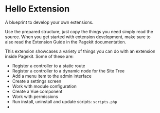 # Hello Extension 

A blueprint to develop your own extensions.

Use the prepared structure, just copy the things you need simply read the source. When you get started with extension development, make sure to also read the Extension Guide in the Pagekit documentation.

This extension showcases a variety of things you can do with an extension inside Pagekit. Some of these are:

- Register a controller to a static route
- Register a controller to a dynamic node for the Site Tree
- Add a menu item to the admin interface
- Create a settings screen
- Work with module configuration
- Create a Vue component
- Work with permissions
- Run install, uninstall and update scripts: `scripts.php`
- 
